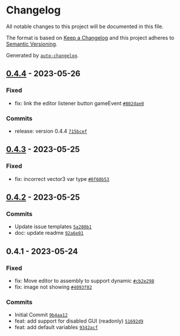 # Changelog

All notable changes to this project will be documented in this file.

The format is based on [Keep a Changelog](https://keepachangelog.com/en/1.0.0/)
and this project adheres to [Semantic Versioning](https://semver.org/spec/v2.0.0.html).

Generated by [`auto-changelog`](https://github.com/CookPete/auto-changelog).

## [0.4.4](https://github.com/mariodebono/Unity-SO-Architecture/compare/0.4.3...0.4.4) - 2023-05-26

### Fixed

- fix: link the editor listener button gameEvent [`#802dae0`](https://github.com/mariodebono/Unity-SO-Architecture//commit/802dae04eccd66cd97bcf21bfe62829aedc8c826)

### Commits

- release: version 0.4.4 [`715bcef`](https://github.com/mariodebono/Unity-SO-Architecture/commit/715bcef4067a8e0c33c4bc7408f8a5bf73fec17f)

## [0.4.3](https://github.com/mariodebono/Unity-SO-Architecture/compare/0.4.2...0.4.3) - 2023-05-25

### Fixed

- fix: incorrect vector3 var type [`#0f60b53`](https://github.com/mariodebono/Unity-SO-Architecture//commit/0f60b532cba1b2ee6d2220ca400e5d63af21f73a)

## [0.4.2](https://github.com/mariodebono/Unity-SO-Architecture/compare/0.4.1...0.4.2) - 2023-05-25

### Commits

- Update issue templates [`5a280b1`](https://github.com/mariodebono/Unity-SO-Architecture/commit/5a280b19668dafb93c6afe6947947ec8885b8e2f)
- doc: update readme [`92a6e01`](https://github.com/mariodebono/Unity-SO-Architecture/commit/92a6e012f0b81b3ea7348093bfad7f1b0dc6cfbd)

## 0.4.1 - 2023-05-24

### Fixed

- fix: Move editor to assembly to support dynamic [`#cb2e298`](https://github.com/mariodebono/Unity-SO-Architecture//commit/cb2e2986efb59e9f7e8438db1006d851d4ebeaba)
- fix: image not showing [`#4093f02`](https://github.com/mariodebono/Unity-SO-Architecture//commit/4093f020d888f812ee6e340a965370a64e561920)

### Commits

- Initial Commit [`9b4aa12`](https://github.com/mariodebono/Unity-SO-Architecture/commit/9b4aa12615f6a013b9fc6668d6f82b2440429438)
- feat: add support for disabled GUI (readonly) [`51692d9`](https://github.com/mariodebono/Unity-SO-Architecture/commit/51692d988b069173b20ade350bb290da8de103bb)
- feat: add default variables [`9342acf`](https://github.com/mariodebono/Unity-SO-Architecture/commit/9342acf6936bdb8e9a7c946c70a8161bbb9d3c12)
